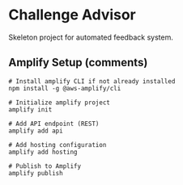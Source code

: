 # Challenge Advisor

Skeleton project for automated feedback system.

## Amplify Setup (comments)
```
# Install amplify CLI if not already installed
npm install -g @aws-amplify/cli

# Initialize amplify project
amplify init

# Add API endpoint (REST)
amplify add api

# Add hosting configuration
amplify add hosting

# Publish to Amplify
amplify publish
```
